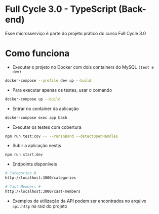 # Full Cycle 3.0 - TypeScript (Back-end)

Esse microsserviço é parte do projeto prático do curso Full Cycle 3.0

# Como funciona

- Executar o projeto no Docker com dois containers do MySQL `(test e dev)`

```bash
docker-compose --profile dev up --build
```

- Para executar apenas os testes, usar o comando

```bash
docker-compose up --build
```

- Entrar no container da aplicação

```bash
docker-compose exec app bash
```

- Executar os testes com cobertura

```bash
npm run test:cov -- --runInBand --detectOpenHandles
```

- Subir a aplicação nestjs

```bash
npm run start:dev
```

- Endpoints disponíveis

```bash
# Categories #
http://localhost:3000/categories

# Cast Members #
http://localhost:3000/cast-members
```

- Exemplos de utilização da API podem ser encontrados no arquivo `api.http` na raiz do projeto
